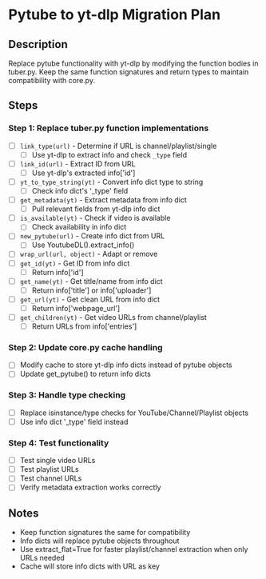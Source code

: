 # Pytube to yt-dlp Migration Plan

## Description
Replace pytube functionality with yt-dlp by modifying the function bodies in tuber.py. Keep the same function signatures and return types to maintain compatibility with core.py.

## Steps

### Step 1: Replace tuber.py function implementations
- [ ] `link_type(url)` - Determine if URL is channel/playlist/single
    - [ ] Use yt-dlp to extract info and check `_type` field
- [ ] `link_id(url)` - Extract ID from URL  
    - [ ] Use yt-dlp's extracted info['id']
- [ ] `yt_to_type_string(yt)` - Convert info dict type to string
    - [ ] Check info dict's '_type' field
- [ ] `get_metadata(yt)` - Extract metadata from info dict
    - [ ] Pull relevant fields from yt-dlp info dict
- [ ] `is_available(yt)` - Check if video is available
    - [ ] Check availability in info dict
- [ ] `new_pytube(url)` - Create info dict from URL
    - [ ] Use YoutubeDL().extract_info()
- [ ] `wrap_url(url, object)` - Adapt or remove
- [ ] `get_id(yt)` - Get ID from info dict
    - [ ] Return info['id']
- [ ] `get_name(yt)` - Get title/name from info dict
    - [ ] Return info['title'] or info['uploader']
- [ ] `get_url(yt)` - Get clean URL from info dict
    - [ ] Return info['webpage_url']
- [ ] `get_children(yt)` - Get video URLs from channel/playlist
    - [ ] Return URLs from info['entries']

### Step 2: Update core.py cache handling
- [ ] Modify cache to store yt-dlp info dicts instead of pytube objects
- [ ] Update get_pytube() to return info dicts

### Step 3: Handle type checking
- [ ] Replace isinstance/type checks for YouTube/Channel/Playlist objects
- [ ] Use info dict '_type' field instead

### Step 4: Test functionality
- [ ] Test single video URLs
- [ ] Test playlist URLs
- [ ] Test channel URLs
- [ ] Verify metadata extraction works correctly

## Notes
- Keep function signatures the same for compatibility
- Info dicts will replace pytube objects throughout
- Use extract_flat=True for faster playlist/channel extraction when only URLs needed
- Cache will store info dicts with URL as key
